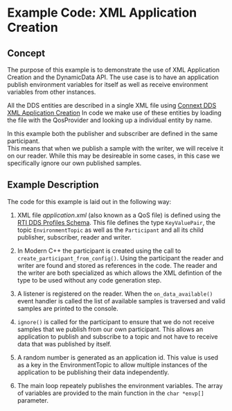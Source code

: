 # Example Code: XML Application Creation

## Concept

The purpose of this example is to demonstrate the use of XML Application Creation
and the DynamicData API.  The use case is to have an application publish
environment variables for itself as well as receive environment variables 
from other instances. 

All the DDS entities are described in a single XML file using 
[Connext DDS XML Application Creation](https://community.rti.com/static/documentation/connext-dds/current/doc/manuals/connext_dds/xml_application_creation/html_files/RTI_ConnextDDS_CoreLibraries_XML_AppCreation_GettingStarted/index.htm)
In code we make use of these entities by loading the file with the QosProvider
and looking up a individual entity by name. 

In this example both the publisher and subscriber are defined in the same participant.  
This means that when we publish a sample with the writer, we will receive it on our reader.
While this may be desireable in some cases, in this case we specifically ignore 
our own published samples.  

## Example Description

The code for this example is laid out in the following way:

1) XML file *application.xml* (also known as a QoS file) is defined using the 
[RTI DDS Profiles Schema](http://community.rti.com/schema/6.0.0/rti_dds_profiles.xsd).
This file defines the type ```KeyValuePair```, the topic ```EnvironmentTopic``` 
as well as the ```Participant``` and all its child publisher, subscriber, reader and writer.
           
2) In Modern C++ the participant is created using the call to ```create_participant_from_config()```.
Using the participant the reader and writer are found and stored as references in the code.
The reader and the writer are both specialized as <DynamicData> which allows the
XML defintion of the type to be used without any code generation step.

3) A listener is registered on the reader.  When the ```on_data_available()``` event
handler is called the list of available samples is traversed and valid samples are printed 
to the console.

4) ```ignore()``` is called for the participant to ensure that we 
do not receive samples that we publish from our own participant.  This allows 
an application to publish and subscribe to a topic and not have to receive
data that was published by itself.

5) A random number is generated as an application id.  This value is used as a key
in the EnvironmentTopic to allow multiple instances of the application to be
publishing their data independently.

6) The main loop repeately publishes the environment variables.  The array of
variables are provided to the main function in the ```char *envp[]``` parameter.


